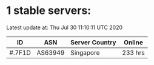 # 1 stable servers:

Latest update at: Thu Jul 30 11:10:11 UTC 2020

| ID | ASN | Server Country | Online |
| -- | --- | -------------- | ------ |
| #.7F1D | AS63949 | Singapore | 233 hrs |

